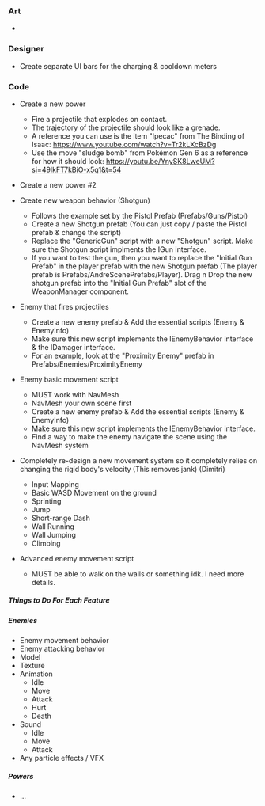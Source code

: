 
### Art
-

### Designer
- Create separate UI bars for the charging & cooldown meters

### Code
- Create a new power
	- Fire a projectile that explodes on contact.
	- The trajectory of the projectile should look like a grenade.
	- A reference you can use is the item "Ipecac" from The Binding of Isaac: <https://www.youtube.com/watch?v=Tr2kLXcBzDg>
	- Use the move "sludge bomb" from Pokémon Gen 6 as a reference for how it should look: <https://youtu.be/YnySK8LweUM?si=49IkFT7kBiO-x5q1&t=54>
- Create a new power #2
- Create new weapon behavior (Shotgun)
	- Follows the example set by the Pistol Prefab (Prefabs/Guns/Pistol)
	- Create a new Shotgun prefab (You can just copy / paste the Pistol prefab & change the script)
	- Replace the "GenericGun" script with a new "Shotgun" script. Make sure the Shotgun script implments the IGun interface.
	- If you want to test the gun, then you want to replace the "Initial Gun Prefab" in the player prefab with the new Shotgun prefab (The player prefab is Prefabs/AndreScenePrefabs/Player). Drag n Drop the new shotgun prefab into the "Initial Gun Prefab" slot of the WeaponManager component.

- Enemy that fires projectiles
	- Create a new enemy prefab & Add the essential scripts (Enemy & EnemyInfo)
	- Make sure this new script implements the IEnemyBehavior interface & the IDamager interface.
	- For an example, look at the "Proximity Enemy" prefab in Prefabs/Enemies/ProximityEnemy

- Enemy basic movement script
	- MUST work with NavMesh
	- NavMesh your own scene first
	- Create a new enemy prefab & Add the essential scripts (Enemy & EnemyInfo)
	- Make sure this new script implements the IEnemyBehavior interface.
	- Find a way to make the enemy navigate the scene using the NavMesh system

- Completely re-design a new movement system so it completely relies on changing the rigid body's velocity (This removes jank) (Dimitri)
	- Input Mapping
	- Basic WASD Movement on the ground
	- Sprinting
	- Jump
	- Short-range Dash
	- Wall Running
	- Wall Jumping
	- Climbing

- Advanced enemy movement script
	- MUST be able to walk on the walls or something idk. I need more details.

##### Things to Do For Each Feature

#####

##### Enemies
- Enemy movement behavior
- Enemy attacking behavior
- Model
- Texture
- Animation
	- Idle
	- Move
	- Attack
	- Hurt
	- Death
- Sound
	- Idle
	- Move
	- Attack
- Any particle effects / VFX

##### Powers
- …
